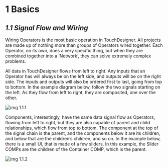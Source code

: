 # 1 Basics

## *1.1 Signal Flow and Wiring*

Wiring Operators is the most basic operation in TouchDesigner. All projects are made up of nothing more than groups of Operators wired together. Each Operator, on its own, does a very specific thing, but when they are combined together into a ’Network’, they can solve extremely complex problems.

All data in TouchDesigner flows from left to right. Any inputs that an Operator has will always be on the left side, and outputs will be on the right side. The inputs and outputs will also be ordered first to last, going from top to bottom. In the example diagram below, follow the two signals starting on the left. As they flow from left to right, they are composited, one over the other.

![img 1.1.1](images/1.1/signal-flow-1.png)

Components, interestingly, have the same data signal flow as Operators, flowing from left to right, but they are also capable of parent and child relationships, which flow from top to bottom. The component at the top of the signal chain is the parent, and the components below it are its children, and below that are the children’s children, and so on. In the example below, there is a small UI, that is made of a few sliders. In this example, the Slider COMPs are the children of the Container COMP, which is the parent.

![img 1.1.2](images/1.1/signal-flow-2.png)


